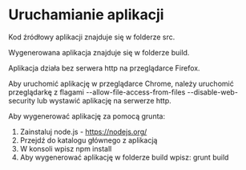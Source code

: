 Uruchamianie aplikacji
======================

Kod źródłowy aplikacji znajduje się w folderze src.

Wygenerowana aplikacja znajduje się w folderze build.

Aplikacja działa bez serwera http na przeglądarce Firefox.

Aby uruchomić aplikację w przeglądarce Chrome, należy uruchomić przeglądarkę z flagami --allow-file-access-from-files --disable-web-security
lub wystawić aplikację na serwerze http.

Aby wygenerować aplikację za pomocą grunta:

1. Zainstaluj node.js - https://nodejs.org/
2. Przejdź do katalogu głównego z aplikacją
3. W konsoli wpisz npm install
4. Aby wygenerować aplikację w folderze build wpisz: grunt build